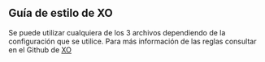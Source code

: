 ## Guía de estilo de XO

Se puede utilizar cualquiera de los 3 archivos dependiendo de la configuración que se utilice. Para más información de las reglas consultar en el Github de [XO](https://github.com/xojs/eslint-config-xo)